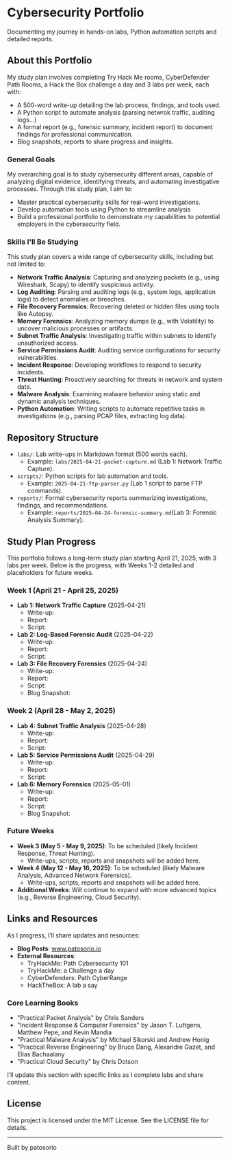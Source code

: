 # Cybersecurity Portfolio

Documenting my journey in hands-on labs, Python automation scripts and detailed reports. 

## About this Portfolio

My study plan involves completing Try Hack Me rooms, CyberDefender Path Rooms, a Hack the Box challenge a day and 3 labs per week, each with:

- A 500-word write-up detailing the lab process, findings, and tools used.
- A Python script to automate analysis (parsing netwrok traffic, auditing logs...)
- A formal report (e.g., forensic summary, incident report) to document findings for professional communication.
- Blog snapshots, reports to share progress and insights. 

### General Goals

My overarching goal is to study cybersecurity different areas, capable of analyzing digital evidence, identifying threats, and automating investigative processes. Through this study plan, I aim to:

- Master practical cybersecurity skills for real-word investigations.
- Develop automation tools using Python to streamline analysis
- Build a professional portfolio to demonstrate my capabilities to potential employers in the cybersecurity field. 

### Skills I'll Be Studying

This study plan covers a wide range of cybersecurity skills, including but not limited to:

- **Network Traffic Analysis**: Capturing and analyzing packets (e.g., using Wireshark, Scapy) to identify suspicious activity.
- **Log Auditing**: Parsing and auditing logs (e.g., system logs, application logs) to detect anomalies or breaches.
- **File Recovery Forensics**: Recovering deleted or hidden files using tools like Autopsy.
- **Memory Forensics**: Analyzing memory dumps (e.g., with Volatility) to uncover malicious processes or artifacts.
- **Subnet Traffic Analysis**: Investigating traffic within subnets to identify unauthorized access.
- **Service Permissions Audit**: Auditing service configurations for security vulnerabilities.
- **Incident Response**: Developing workflows to respond to security incidents.
- **Threat Hunting**: Proactively searching for threats in network and system data.
- **Malware Analysis**: Examining malware behavior using static and dynamic analysis techniques.
- **Python Automation**: Writing scripts to automate repetitive tasks in investigations (e.g., parsing PCAP files, extracting log data).

## Repository Structure

- `labs/`: Lab write-ups in Markdown format (500 words each).
  - Example: `labs/2025-04-21-packet-capture.md` (Lab 1: Network Traffic Capture).
- `scripts/`: Python scripts for lab automation and tools.
  - Example: `2025-04-21-ftp-parser.py` (Lab 1 script to parse FTP commands).
- `reports/`: Formal cybersecurity reports summarizing investigations, findings, and recommendations.
  - Example: `reports/2025-04-24-forensic-summary.md`(Lab 3: Forensic Analysis Summary).

## Study Plan Progress

This portfolio follows a long-term study plan starting April 21, 2025, with 3 labs per week. Below is the progress, with Weeks 1-2 detailed and placeholders for future weeks.

### Week 1 (April 21 - April 25, 2025)

- **Lab 1: Network Traffic Capture** (2025-04-21)
  - Write-up: 
  - Report: 
  - Script: 
- **Lab 2: Log-Based Forensic Audit** (2025-04-22)
  - Write-up: 
  - Report: 
  - Script: 
- **Lab 3: File Recovery Forensics** (2025-04-24)
  - Write-up: 
  - Report: 
  - Script: 
  - Blog Snapshot:

### Week 2 (April 28 - May 2, 2025)

- **Lab 4: Subnet Traffic Analysis** (2025-04-28)
  - Write-up: 
  - Report: 
  - Script: 
- **Lab 5: Service Permissions Audit** (2025-04-29)
  - Write-up: 
  - Report: 
  - Script: 
- **Lab 6: Memory Forensics** (2025-05-01)
  - Write-up: 
  - Report: 
  - Script: 
  - Blog Snapshot:

### Future Weeks

- **Week 3 (May 5 - May 9, 2025)**: To be scheduled (likely Incident Response, Threat Hunting).
  - Write-ups, scripts, reports and snapshots will be added here.
- **Week 4 (May 12 - May 16, 2025)**: To be scheduled (likely Malware Analysis, Advanced Network Forensics).
  - Write-ups, scripts, reports and snapshots will be added here.
- **Additional Weeks**: Will continue to expand with more advanced topics (e.g., Reverse Engineering, Cloud Security).

## Links and Resources

As I progress, I’ll share updates and resources:

- **Blog Posts**: www.patosorio.io
- **External Resources**:
  - TryHackMe: Path Cybersecurity 101
  - TryHackMe: a Challenge a day
  - CyberDefenders: Path CyberRange
  - HackTheBox: A lab a say

### Core Learning Books
- "Practical Packet Analysis" by Chris Sanders
- "Incident Response & Computer Forensics" by Jason T. Luttgens, Matthew Pepe, and Kevin Mandia
- "Practical Malware Analysis" by Michael Sikorski and Andrew Honig
- "Practical Reverse Engineering" by Bruce Dang, Alexandre Gazet, and Elias Bachaalany
- "Practical Cloud Security" by Chris Dotson

I’ll update this section with specific links as I complete labs and share content.

## License

This project is licensed under the MIT License. See the LICENSE file for details.

---

Built by patosorio